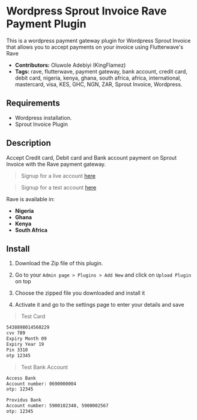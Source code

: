 # Wordpress Sprout Invoice Rave Payment Plugin
This is a wordpress payment gateway plugin for Wordpress Sprout Invoice that allows you to accept payments on your invoice using Flutterwave's Rave
 - **Contributors:** Oluwole Adebiyi (KingFlamez)
 - **Tags:** rave, flutterwave, payment gateway, bank account, credit card, debit card, nigeria, kenya, ghana, south africa, africa, international, mastercard, visa, KES, GHC, NGN, ZAR, Sprout Invoice, Wordpress.


## Requirements

- Wordpress installation.
- Sprout Invoice Plugin

## Description

Accept Credit card, Debit card and Bank account payment on Sprout Invoice with the Rave payment gateway.

> Signup for a live account [here](https://rave.flutterwave.com)

> Signup for a test account [here](https://ravesandbox.flutterwave.com/)

Rave is available in:

* __Nigeria__
* __Ghana__
* __Kenya__
* __South Africa__

## Install
1. Download the Zip file of this plugin.

2. Go to your `Admin page > Plugins > Add New` and click on `Upload Plugin` on top

3. Choose the zipped file you downloaded and install it

4. Activate it and go to the settings page to enter your details and save

>Test Card

```bash
5438898014560229
cvv 789
Expiry Month 09
Expiry Year 19
Pin 3310
otp 12345
```

>Test Bank Account

```bash
Access Bank
Account number: 0690000004
otp: 12345
```

```bash
Providus Bank
Account number: 5900102340, 5900002567
otp: 12345
``` 
